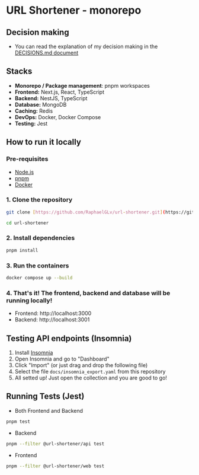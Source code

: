 # URL Shortener - monorepo

## Decision making
- You can read the explanation of my decision making in the [DECISIONS.md document](./DECISIONS.md)

## Stacks
- **Monorepo / Package management**: pnpm workspaces
- **Frontend:** Next.js, React, TypeScript
- **Backend:** NestJS, TypeScript
- **Database:** MongoDB
- **Caching:** Redis
- **DevOps:** Docker, Docker Compose
- **Testing:** Jest

## How to run it locally
### Pre-requisites
* [Node.js](https://nodejs.org/en/)
* [pnpm](https://pnpm.io/installation)
* [Docker](https://www.docker.com/products/docker-desktop/)

### 1. Clone the repository
```bash
git clone [https://github.com/RaphaelGLv/url-shortener.git](https://github.com/RaphaelGLv/url-shortener.git)

cd url-shortener
```
### 2. Install dependencies
```bash
pnpm install
```
### 3. Run the containers
```bash
docker compose up --build
```
### 4. That's it! The frontend, backend and database will be running locally!
- Frontend: http://localhost:3000
- Backend: http://localhost:3001

## Testing API endpoints (Insomnia)
1. Install [Insomnia](https://insomnia.rest/download)
2. Open Insomnia and go to "Dashboard"
3. Click "Import" (or just drag and drop the following file)
4. Select the file `docs/insomnia_export.yaml` from this repository
5. All setted up! Just open the collection and you are good to go!

## Running Tests (Jest)
- Both Frontend and Backend
``` bash
pnpm test
```

- Backend
``` bash
pnpm --filter @url-shortener/api test
```

- Frontend
``` bash
pnpm --filter @url-shortener/web test
```
